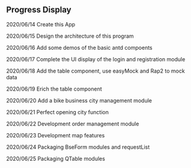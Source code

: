 ## Progress Display

2020/06/14
Create this App

2020/06/15
Design the architecture of this program

2020/06/16
Add some demos of the basic antd compoents

2020/06/17
Complete the UI display of the login and registration module

2020/06/18
Add the table component, use easyMock and Rap2 to mock data

2020/06/19
Erich the table component

2020/06/20
Add a bike business city management module

2020/06/21
Perfect opening city function

2020/06/22
Development order management module

2020/06/23
Development map features

2020/06/24
Packaging BseForm modules and requestList

2020/06/25
Packaging QTable modules

